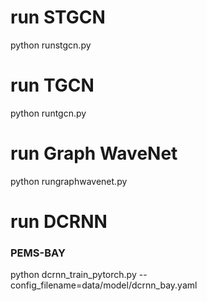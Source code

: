 

# run STGCN
python runstgcn.py

# run TGCN
python runtgcn.py

# run Graph WaveNet
python rungraphwavenet.py

# run DCRNN


### PEMS-BAY
python dcrnn_train_pytorch.py --config_filename=data/model/dcrnn_bay.yaml